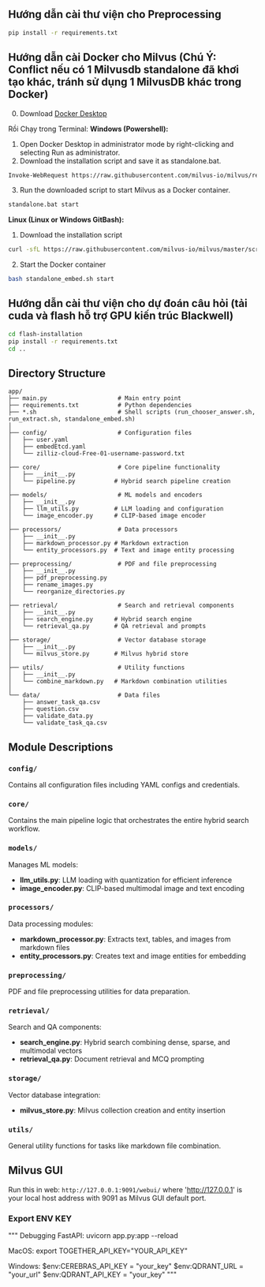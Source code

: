 ## Hướng dẫn cài thư viện cho Preprocessing
```sh
pip install -r requirements.txt
```


## Hướng dẫn cài Docker cho Milvus (Chú Ý: Conflict nếu có 1 Milvusdb standalone đã khơi tạo khác, tránh sử dụng 1 MilvusDB khác trong Docker)
0. Download [Docker Desktop](https://docs.docker.com/desktop/setup/install/windows-install/)

Rồi Chạy trong Terminal:
**Windows (Powershell):**
1. Open Docker Desktop in administrator mode by right-clicking and selecting Run as administrator.
2. Download the installation script and save it as standalone.bat.
```sh
Invoke-WebRequest https://raw.githubusercontent.com/milvus-io/milvus/refs/heads/master/scripts/standalone_embed.bat -OutFile standalone.bat
```
3. Run the downloaded script to start Milvus as a Docker container.
```sh
standalone.bat start
```


**Linux (Linux or Windows GitBash):**
1. Download the installation script
```sh
curl -sfL https://raw.githubusercontent.com/milvus-io/milvus/master/scripts/standalone_embed.sh -o standalone_embed.sh
```
2. Start the Docker container
```sh
bash standalone_embed.sh start
```

## Hướng dẫn cài thư viện cho dự đoán câu hỏi (tải cuda và flash hỗ trợ GPU kiến trúc Blackwell)
```sh
cd flash-installation
pip install -r requirements.txt
cd ..
```


## Directory Structure
```
app/
├── main.py                    # Main entry point
├── requirements.txt           # Python dependencies
├── *.sh                       # Shell scripts (run_chooser_answer.sh, run_extract.sh, standalone_embed.sh)
│
├── config/                    # Configuration files
│   ├── user.yaml
│   ├── embedEtcd.yaml
│   └── zilliz-cloud-Free-01-username-password.txt
│
├── core/                      # Core pipeline functionality
│   ├── __init__.py
│   └── pipeline.py           # Hybrid search pipeline creation
│
├── models/                    # ML models and encoders
│   ├── __init__.py
│   ├── llm_utils.py          # LLM loading and configuration
│   └── image_encoder.py      # CLIP-based image encoder
│
├── processors/                # Data processors
│   ├── __init__.py
│   ├── markdown_processor.py # Markdown extraction
│   └── entity_processors.py  # Text and image entity processing
│
├── preprocessing/             # PDF and file preprocessing
│   ├── __init__.py
│   ├── pdf_preprocessing.py
│   ├── rename_images.py
│   └── reorganize_directories.py
│
├── retrieval/                 # Search and retrieval components
│   ├── __init__.py
│   ├── search_engine.py      # Hybrid search engine
│   └── retrieval_qa.py       # QA retrieval and prompts
│
├── storage/                   # Vector database storage
│   ├── __init__.py
│   └── milvus_store.py       # Milvus hybrid store
│
├── utils/                     # Utility functions
│   ├── __init__.py
│   └── combine_markdown.py   # Markdown combination utilities
│
└── data/                      # Data files
    ├── answer_task_qa.csv
    ├── question.csv
    ├── validate_data.py
    └── validate_task_qa.csv
```

## Module Descriptions

### `config/`
Contains all configuration files including YAML configs and credentials.

### `core/`
Contains the main pipeline logic that orchestrates the entire hybrid search workflow.

### `models/`
Manages ML models:
- **llm_utils.py**: LLM loading with quantization for efficient inference
- **image_encoder.py**: CLIP-based multimodal image and text encoding

### `processors/`
Data processing modules:
- **markdown_processor.py**: Extracts text, tables, and images from markdown files
- **entity_processors.py**: Creates text and image entities for embedding

### `preprocessing/`
PDF and file preprocessing utilities for data preparation.

### `retrieval/`
Search and QA components:
- **search_engine.py**: Hybrid search combining dense, sparse, and multimodal vectors
- **retrieval_qa.py**: Document retrieval and MCQ prompting

### `storage/`
Vector database integration:
- **milvus_store.py**: Milvus collection creation and entity insertion

### `utils/`
General utility functions for tasks like markdown file combination.


## Milvus GUI
Run this in web: `http://127.0.0.1:9091/webui/` where 'http://127.0.0.1' is your local host address with 9091 as Milvus GUI default port.


### Export ENV KEY
"""
Debugging FastAPI:
uvicorn app.py:app --reload

MacOS:
export TOGETHER_API_KEY="YOUR_API_KEY"

Windows:
$env:CEREBRAS_API_KEY = "your_key"
$env:QDRANT_URL = "your_url"
$env:QDRANT_API_KEY = "your_key"
"""